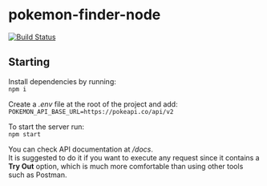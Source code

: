 # pokemon-finder-node

[![Build Status](https://circleci.com/gh/raparicio6/pokemon-finder-node.svg?style=shield)](https://circleci.com/gh/raparicio6/pokemon-finder-node)

## Starting

Install dependencies by running:  
`npm i`

Create a *.env* file at the root of the project and add:  
`POKEMON_API_BASE_URL=https://pokeapi.co/api/v2`

To start the server run:  
`npm start`

You can check API documentation at */docs*.  
It is suggested to do it if you want to execute any request since it contains a **Try Out** option, which is much more comfortable than using other tools such as Postman.